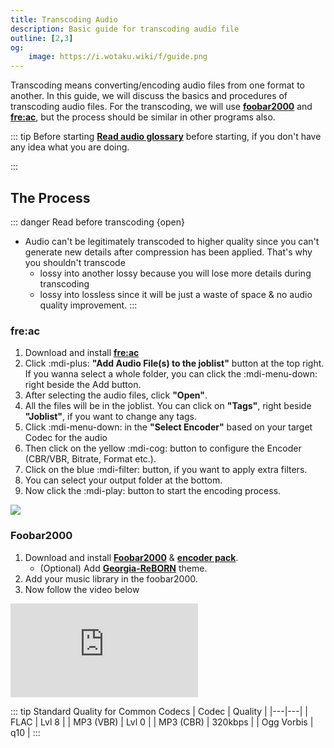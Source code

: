 ```yaml
---
title: Transcoding Audio
description: Basic guide for transcoding audio file
outline: [2,3]
og:
    image: https://i.wotaku.wiki/f/guide.png
---
```


<GradientCard title="Transcoding Audio" description="Basic transcoding guide for audio file" theme="turquoise" variant="thin"/>

Transcoding means converting/encoding audio files from one format to another. In this guide, we will discuss the basics and procedures of transcoding audio files. For the transcoding, we will use [**foobar2000**](https://www.foobar2000.org/) and [**fre:ac**](https://www.freac.org/), but the process should be similar in other programs also.

::: tip Before starting
[**Read audio glossary**](/glossary/audio) before starting, if you don't have any idea what you are doing.

:::

## The Process

::: danger Read before transcoding {open}
- Audio can't be legitimately transcoded to higher quality since you can't generate new details after compression has been applied. That's why you shouldn't transcode
  -  lossy into another lossy because you will lose more details during transcoding
  -  lossy into lossless since it will be just a waste of space & no audio quality improvement.
:::

### fre:ac
1. Download and install [**fre:ac**](https://www.freac.org/)
2. Click :mdi-plus: **"Add Audio File(s) to the joblist"** button at the top right. If you wanna select a whole folder, you can click the :mdi-menu-down: right beside the Add button.
3. After selecting the audio files, click **"Open"**.
4. All the files will be in the joblist. You can click on **"Tags"**, right beside **"Joblist"**, if you want to change any tags.
5. Click :mdi-menu-down: in the **"Select Encoder"** based on your target Codec for the audio
6. Then click on the yellow :mdi-cog: button to configure the Encoder (CBR/VBR, Bitrate, Format etc.).
7. Click on the blue :mdi-filter: button, if you want to apply extra filters.
8. You can select your output folder at the bottom.
9. Now click the :mdi-play: button to start the encoding process.

![](/ss/freac.png)

### Foobar2000

1. Download and install [**Foobar2000**](https://www.foobar2000.org/) & [**encoder pack**](https://www.foobar2000.org/encoderpack).
   - (Optional) Add [**Georgia-ReBORN**](https://github.com/TT-ReBORN/Georgia-ReBORN) theme.
2. Add your music library in the foobar2000.
3. Now follow the video below

<div class="video_wrapper"><iframe src="https://www.youtube.com/embed/VjPCHhot_k8" frameborder="0" allowfullscreen></iframe></div>

::: tip Standard Quality for Common Codecs
| Codec | Quality |
|---|---|
| FLAC | Lvl 8 |
| MP3 (VBR) | Lvl 0 |
| MP3 (CBR) | 320kbps |
| Ogg Vorbis | q10 |
:::